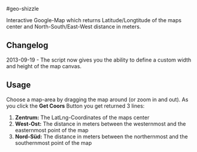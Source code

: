#geo-shizzle

Interactive Google-Map which returns Latitude/Longtitude of the maps center and North-South/East-West distance in meters.

## Changelog

2013-09-19 - The script now gives you the ability to define a custom width and height of the map canvas.


## Usage

Choose a map-area by dragging the map around (or zoom in and out). As you click the **Get Coors** Button you get returned 3 lines:
1.  **Zentrum:** The LatLng-Coordinates of the maps center
1.  **West-Ost:** The distance in meters between the westernmost and the easternmost point of the map
1.  **Nord-Süd:** The distance in meters between the northernmost and the southernmost point of the map
